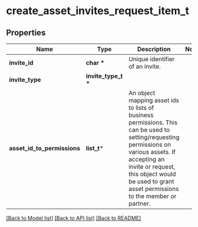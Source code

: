 # create_asset_invites_request_item_t

## Properties
Name | Type | Description | Notes
------------ | ------------- | ------------- | -------------
**invite_id** | **char \*** | Unique identifier of an invite. | 
**invite_type** | **invite_type_t \*** |  | 
**asset_id_to_permissions** | **list_t*** | An object mapping asset ids to lists of business permissions. This can be used to setting/requesting permissions on various assets. If accepting an invite or request, this object would be used to grant asset permissions to the member or partner.  | 

[[Back to Model list]](../README.md#documentation-for-models) [[Back to API list]](../README.md#documentation-for-api-endpoints) [[Back to README]](../README.md)


